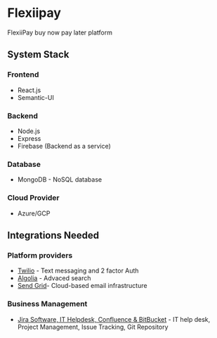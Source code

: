 # Flexiipay
FlexiiPay buy now pay later platform

## System Stack
### Frontend 
 - React.js
 - Semantic-UI 
 
 ### Backend
 - Node.js
 - Express
 - Firebase (Backend as a service)
 
 ### Database
 - MongoDB  - NoSQL database
 
 ### Cloud Provider
 - Azure/GCP
 
 ## Integrations Needed
 ### Platform providers
 - [Twilio](https://www.twilio.com/authy) - Text messaging and 2 factor Auth 
 - [Algolia](https://www.algolia.com/) - Advaced search 
 - [Send Grid](https://sendgrid.com/)- Cloud-based email infrastructure 
 
 ### Business Management
 - [Jira Software, IT Helpdesk, Confluence & BitBucket](https://www.atlassian.com) - IT help desk, Project Management, Issue Tracking, Git Repository
 
 
